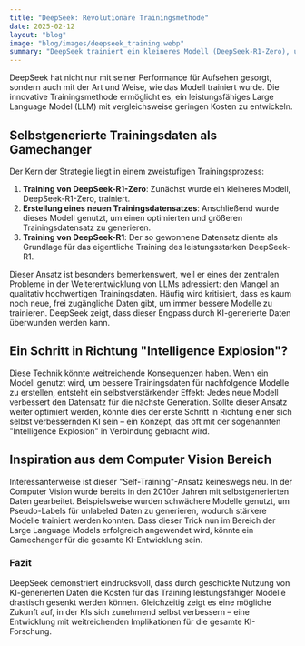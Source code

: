 ```yaml
---
title: "DeepSeek: Revolutionäre Trainingsmethode"
date: 2025-02-12
layout: "blog"
image: "blog/images/deepseek_training.webp"
summary: "DeepSeek trainiert ein kleineres Modell (DeepSeek-R1-Zero), um optimierte Daten für das leistungsstärkere DeepSeek-R1 zu generieren, wodurch kostengünstige und effiziente LLMs entstehen."
---
```


DeepSeek hat nicht nur mit seiner Performance für Aufsehen gesorgt, sondern auch mit der Art und Weise, wie das Modell trainiert wurde. Die innovative Trainingsmethode ermöglicht es, ein leistungsfähiges Large Language Model (LLM) mit vergleichsweise geringen Kosten zu entwickeln.

## Selbstgenerierte Trainingsdaten als Gamechanger

Der Kern der Strategie liegt in einem zweistufigen Trainingsprozess:

1. **Training von DeepSeek-R1-Zero**: Zunächst wurde ein kleineres Modell, DeepSeek-R1-Zero, trainiert.
2. **Erstellung eines neuen Trainingsdatensatzes**: Anschließend wurde dieses Modell genutzt, um einen optimierten und größeren Trainingsdatensatz zu generieren.
3. **Training von DeepSeek-R1**: Der so gewonnene Datensatz diente als Grundlage für das eigentliche Training des leistungsstarken DeepSeek-R1.

Dieser Ansatz ist besonders bemerkenswert, weil er eines der zentralen Probleme in der Weiterentwicklung von LLMs adressiert: den Mangel an qualitativ hochwertigen Trainingsdaten. Häufig wird kritisiert, dass es kaum noch neue, frei zugängliche Daten gibt, um immer bessere Modelle zu trainieren. DeepSeek zeigt, dass dieser Engpass durch KI-generierte Daten überwunden werden kann.

## Ein Schritt in Richtung "Intelligence Explosion"?

Diese Technik könnte weitreichende Konsequenzen haben. Wenn ein Modell genutzt wird, um bessere Trainingsdaten für nachfolgende Modelle zu erstellen, entsteht ein selbstverstärkender Effekt: Jedes neue Modell verbessert den Datensatz für die nächste Generation. Sollte dieser Ansatz weiter optimiert werden, könnte dies der erste Schritt in Richtung einer sich selbst verbessernden KI sein – ein Konzept, das oft mit der sogenannten "Intelligence Explosion" in Verbindung gebracht wird.

## Inspiration aus dem Computer Vision Bereich

Interessanterweise ist dieser "Self-Training"-Ansatz keineswegs neu. In der Computer Vision wurde bereits in den 2010er Jahren mit selbstgenerierten Daten gearbeitet. Beispielsweise wurden schwächere Modelle genutzt, um Pseudo-Labels für unlabeled Daten zu generieren, wodurch stärkere Modelle trainiert werden konnten. Dass dieser Trick nun im Bereich der Large Language Models erfolgreich angewendet wird, könnte ein Gamechanger für die gesamte KI-Entwicklung sein.

### Fazit

DeepSeek demonstriert eindrucksvoll, dass durch geschickte Nutzung von KI-generierten Daten die Kosten für das Training leistungsfähiger Modelle drastisch gesenkt werden können. Gleichzeitig zeigt es eine mögliche Zukunft auf, in der KIs sich zunehmend selbst verbessern – eine Entwicklung mit weitreichenden Implikationen für die gesamte KI-Forschung.




